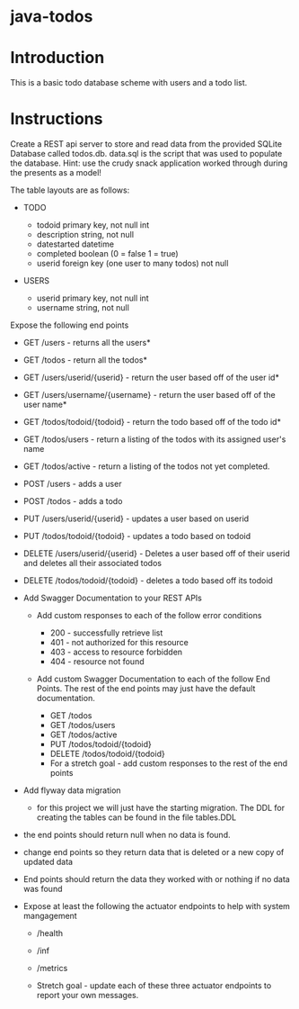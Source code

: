 # java-todos

# Introduction

This is a basic todo database scheme with users and a todo list.

# Instructions

Create a REST api server to store and read data from the provided SQLite Database called todos.db. data.sql is the script that was used to populate the database.  Hint: use the crudy snack application worked through during the presents as a model!

The table layouts are as follows:

* TODO
  * todoid primary key, not null int
  * description string, not null
  * datestarted datetime
  * completed boolean (0 = false 1 = true)
  * userid foreign key (one user to many todos) not null 

* USERS
  * userid primary key, not null int
  * username string, not null
  
Expose the following end points

* GET /users - returns all the users*
* GET /todos - return all the todos*

* GET /users/userid/{userid} - return the user based off of the user id*
* GET /users/username/{username} - return the user based off of the user name*
* GET /todos/todoid/{todoid} - return the todo based off of the todo id*

* GET /todos/users - return a listing of the todos with its assigned user's name
* GET /todos/active - return a listing of the todos not yet completed.

* POST /users - adds a user
* POST /todos - adds a todo

* PUT /users/userid/{userid} - updates a user based on userid
* PUT /todos/todoid/{todoid} - updates a todo based on todoid

* DELETE /users/userid/{userid} - Deletes a user based off of their userid and deletes all their associated todos
* DELETE /todos/todoid/{todoid} - deletes a todo based off its todoid

* Add Swagger Documentation to your REST APIs
  * Add custom responses to each of the follow error conditions
    * 200 - successfully retrieve list
    * 401 - not authorized for this resource
    * 403 - access to resource forbidden
    * 404 - resource not found

  * Add custom Swagger Documentation to each of the follow End Points. The rest of the end points may just have the default documentation.
      * GET /todos
      * GET /todos/users
      * GET /todos/active
      * PUT /todos/todoid/{todoid}
      * DELETE /todos/todoid/{todoid}
    * For a stretch goal - add custom responses to the rest of the end points

* Add flyway data migration
  * for this project we will just have the starting migration. The DDL for creating the tables can be found in the file tables.DDL

* the end points should return null when no data is found.

* change end points so they return data that is deleted or a new copy of updated data

* End points should return the data they worked with or nothing if no data was found

* Expose at least the following the actuator endpoints to help with system mangagement
   * /health
   * /inf
   * /metrics
   
   * Stretch goal - update each of these three actuator endpoints to report your own messages. 
   
